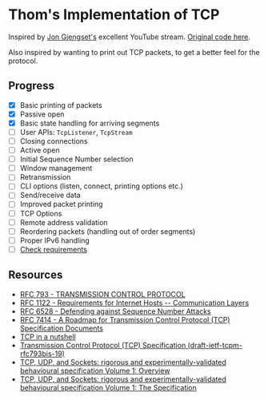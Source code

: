 # Thom's Implementation of TCP

Inspired by [Jon Gjengset's](https://www.youtube.com/playlist?list=PLqbS7AVVErFivDY3iKAQk3_VAm8SXwt1X) excellent YouTube stream. [Original code here](https://github.com/jonhoo/rust-tcp).

Also inspired by wanting to print out TCP packets, to get a better feel for the protocol.

## Progress

- [x] Basic printing of packets
- [x] Passive open
- [x] Basic state handling for arriving segments
- [ ] User APIs: `TcpListener`, `TcpStream`
- [ ] Closing connections
- [ ] Active open
- [ ] Initial Sequence Number selection
- [ ] Window management
- [ ] Retransmission
- [ ] CLI options (listen, connect, printing options etc.)
- [ ] Send/receive data
- [ ] Improved packet printing
- [ ] TCP Options
- [ ] Remote address validation
- [ ] Reordering packets (handling out of order segments)
- [ ] Proper IPv6 handling
- [ ] [Check requirements](https://datatracker.ietf.org/doc/html/draft-ietf-tcpm-rfc793bis-19#appendix-B)

## Resources

- [RFC 793 - TRANSMISSION CONTROL PROTOCOL](https://tools.ietf.org/html/rfc793)
- [RFC 1122 - Requirements for Internet Hosts -- Communication Layers](https://tools.ietf.org/html/rfc1122)
- [RFC 6528 - Defending against Sequence Number Attacks](https://tools.ietf.org/html/rfc6528)
- [RFC 7414 - A Roadmap for Transmission Control Protocol (TCP) Specification Documents](https://tools.ietf.org/html/rfc7414)
- [TCP in a nutshell](https://www.cs.miami.edu/home/burt/learning/Csc524.032/notes/tcp_nutshell.html)
- [Transmission Control Protocol (TCP) Specification (draft-ietf-tcpm-rfc793bis-19)](https://datatracker.ietf.org/doc/draft-ietf-tcpm-rfc793bis/)
- [TCP, UDP, and Sockets: rigorous and experimentally-validated behavioural specification Volume 1: Overview](https://www.cl.cam.ac.uk/techreports/UCAM-CL-TR-624.pdf)
- [TCP, UDP, and Sockets: rigorous and experimentally-validated behavioural specification Volume 1: The Specification](https://www.cl.cam.ac.uk/techreports/UCAM-CL-TR-625.pdf)
